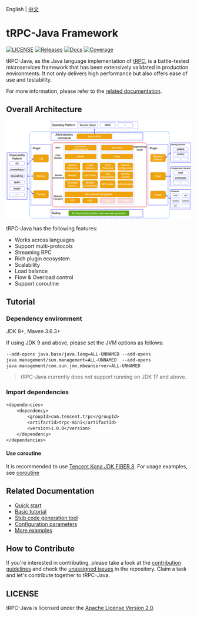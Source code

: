 English | [中文](README.zh_CN.md)

# tRPC-Java Framework

[![LICENSE](https://img.shields.io/badge/license-Apache--2.0-green.svg)](https://github.com/trpc-group/trpc-java/blob/master/LICENSE)
[![Releases](https://img.shields.io/github/release/trpc.group/trpc-java.svg?style=flat-square)](https://github.com/trpc-group/trpc-java/releases)
[![Docs](https://img.shields.io/badge/docs-latest-green)](https://github.com/trpc-group/trpc-java/tree/master/docs/)
[![Coverage](https://codecov.io/gh/trpc-group/trpc-java/graph/badge.svg?token=PCzWvpNAIk)](https://codecov.io/gh/trpc-group/trpc-java)

tRPC-Java, as the Java language implementation of [tRPC](https://github.com/trpc-group/trpc), is a
battle-tested microservices framework that has been extensively validated in production
environments. It not only delivers high performance but also offers ease of use and testability.

For more information, please refer to the [related documentation](#related-documentation).

## Overall Architecture

![Architecture](.resources/overall.png)

tRPC-Java has the following features:

- Works across languages
- Support multi-protocols
- Streaming RPC
- Rich plugin ecosystem
- Scalability
- Load balance
- Flow & Overload control
- Support coroutine

## Tutorial

### Dependency environment

JDK 8+, Maven 3.6.3+

If using JDK 9 and above, please set the JVM options as follows:

```shell
--add-opens java.base/java.lang=ALL-UNNAMED --add-opens java.management/sun.management=ALL-UNNAMED  --add-opens java.management/com.sun.jmx.mbeanserver=ALL-UNNAMED
```

> tRPC-Java currently does not support running on JDK 17 and above.

### Import dependencies

```pom
<dependencies>
    <dependency>
        <groupId>com.tencent.trpc</groupId>
        <artifactId>trpc-mini</artifactId>
        <version>1.0.0</version>
    </dependency>
</dependencies>
```

#### Use coroutine

It is recommended to use [Tencent Kona JDK FIBER 8](https://github.com/Tencent/TencentKona-8). For
usage examples,
see [coroutine](https://github.com/trpc-group/trpc-java-examples/tree/master/trpc-examples-coroutine)
<h2 id="2">Related Documentation</h2>

- [Quick start](/docs/en/1.quick_start.md)
- [Basic tutorial](/docs/en/2.basic_tutorial.md)
- [Stub code generation tool](/docs/en/3.protobuf_stub_plugin.md)
- [Configuration parameters](/docs/en/4.configuration.md)
- [More examples](https://github.com/trpc-group/trpc-java-examples)

## How to Contribute

If you're interested in contributing, please take a look at
the [contribution guidelines](CONTRIBUTING.md) and check
the [unassigned issues](https://github.com/trpc-group/trpc-java/issues) in the repository. Claim a
task and let's contribute together to tRPC-Java.

## LICENSE

tRPC-Java is licensed under the [Apache License Version 2.0](LICENSE).